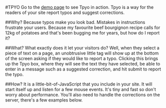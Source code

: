 #TPYO
Go to the [demo page](http://davidgilbertson.github.io/) to see Tpyo in action.
Tpyo is a way for the readers of your site report typos and suggest corrections.

##Why?
Because typos make you look bad. Mistakes in instructions frustrate your users. Because my favourite beef bourgignon recipe calls for 12kg of potatoes and that's been bugging me for years, but how do I report it?

##What?
What exactly does it let your visitors do? Well, when they select a piece of text on a page, an unobtrusive little tag will show up at the bottom of the screen asking if they would like to report a typo. Clicking this brings up the Tpyo box, where they will see the text they have selected, be able to enter in a message such as a suggested correction, and hit submit to report the typo.

##How?
It is a little-bit-of-JavaScript that you include in your site. It will start itself up and listen for a few mouse events. It's tiny and fast so don't worry about performance.
You'll also need to handle the corrections on the server, there's a few examples below.


